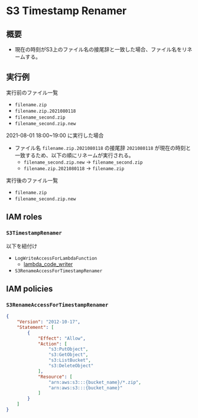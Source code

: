 # S3 Timestamp Renamer

## 概要

- 現在の時刻がS3上のファイル名の接尾辞と一致した場合、ファイル名をリネームする。

## 実行例

実行前のファイル一覧
- `filename.zip`
- `filename.zip.2021080118`
- `filename_second.zip`
- `filename_second.zip.new`

2021-08-01 18:00~19:00 に実行した場合

- ファイル名 `filename.zip.2021080118` の接尾辞 `2021080118` が現在の時刻と一致するため、以下の順にリネームが実行される。
  - `filename_second.zip.new` -> `filename_second.zip`
  - `filename.zip.2021080118` -> `filename.zip`

実行後のファイル一覧
- `filename.zip`
- `filename_second.zip.new`

## IAM roles

### `S3TimestampRenamer`

以下を紐付け
- `LogWriteAccessForLambdaFunction`
  - [lambda_code_writer](./iam_log_writer.md)
- `S3RenameAccessForTimestampRenamer`

## IAM policies

### `S3RenameAccessForTimestampRenamer`
```json
{
    "Version": "2012-10-17",
    "Statement": [
        {
            "Effect": "Allow",
            "Action": [
                "s3:PutObject",
                "s3:GetObject",
                "s3:ListBucket",
                "s3:DeleteObject"
            ],
            "Resource": [
                "arn:aws:s3:::{bucket_name}/*.zip",
                "arn:aws:s3:::{bucket_name}"
            ]
        }
    ]
}
```
